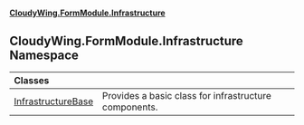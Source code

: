 #### [CloudyWing.FormModule.Infrastructure](index.md 'index')

## CloudyWing.FormModule.Infrastructure Namespace

| Classes | |
| :--- | :--- |
| [InfrastructureBase](CloudyWing.FormModule.Infrastructure.InfrastructureBase.md 'CloudyWing.FormModule.Infrastructure.InfrastructureBase') | Provides a basic class for infrastructure components. |
